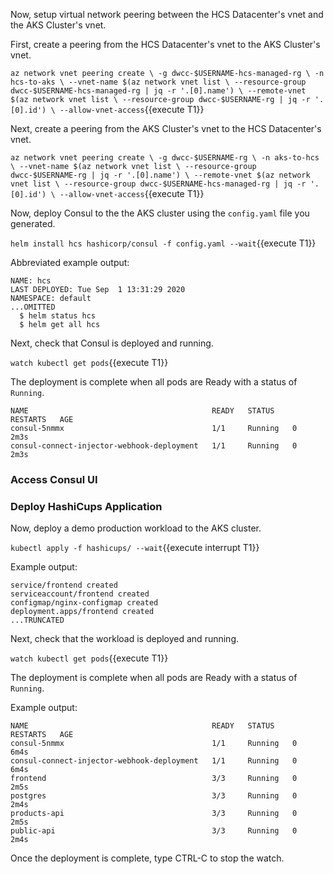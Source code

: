 Now, setup virtual network peering between the HCS Datacenter's
vnet and the AKS Cluster's vnet.

First, create a peering from the HCS Datacenter's vnet to the AKS Cluster's vnet.

`az network vnet peering create \
  -g dwcc-$USERNAME-hcs-managed-rg \
  -n hcs-to-aks \
  --vnet-name $(az network vnet list \
    --resource-group dwcc-$USERNAME-hcs-managed-rg | jq -r '.[0].name') \
  --remote-vnet $(az network vnet list \
    --resource-group dwcc-$USERNAME-rg | jq -r '.[0].id') \
  --allow-vnet-access`{{execute T1}}

Next, create a peering from the AKS Cluster's vnet to the HCS Datacenter's vnet.

`az network vnet peering create \
  -g dwcc-$USERNAME-rg \
  -n aks-to-hcs \
  --vnet-name $(az network vnet list \
    --resource-group dwcc-$USERNAME-rg | jq -r '.[0].name') \
  --remote-vnet $(az network vnet list \
    --resource-group dwcc-$USERNAME-hcs-managed-rg | jq -r '.[0].id') \
  --allow-vnet-access`{{execute T1}}

Now, deploy Consul to the the AKS cluster using the `config.yaml` file you generated.

`helm install hcs hashicorp/consul -f config.yaml --wait`{{execute T1}}

Abbreviated example output:

```plaintext
NAME: hcs
LAST DEPLOYED: Tue Sep  1 13:31:29 2020
NAMESPACE: default
...OMITTED
  $ helm status hcs
  $ helm get all hcs
```

Next, check that Consul is deployed and running.

`watch kubectl get pods`{{execute T1}}

The deployment is complete when all pods are Ready with a
status of `Running`.

```plaintext
NAME                                         READY   STATUS    RESTARTS   AGE
consul-5nmmx                                 1/1     Running   0          2m3s
consul-connect-injector-webhook-deployment   1/1     Running   0          2m3s
```

### Access Consul UI

### Deploy HashiCups Application

Now, deploy a demo production workload to the AKS cluster.

`kubectl apply -f hashicups/ --wait`{{execute interrupt T1}}

Example output:

```plaintext
service/frontend created
serviceaccount/frontend created
configmap/nginx-configmap created
deployment.apps/frontend created
...TRUNCATED
```

Next, check that the workload is deployed and running.

`watch kubectl get pods`{{execute T1}}

The deployment is complete when all pods are Ready with a
status of `Running`.

Example output:

```plaintext
NAME                                         READY   STATUS    RESTARTS   AGE
consul-5nmmx                                 1/1     Running   0          6m4s
consul-connect-injector-webhook-deployment   1/1     Running   0          6m4s
frontend                                     3/3     Running   0          2m5s
postgres                                     3/3     Running   0          2m4s
products-api                                 3/3     Running   0          2m5s
public-api                                   3/3     Running   0          2m4s
```

Once the deployment is complete, type CTRL-C to stop the watch.
